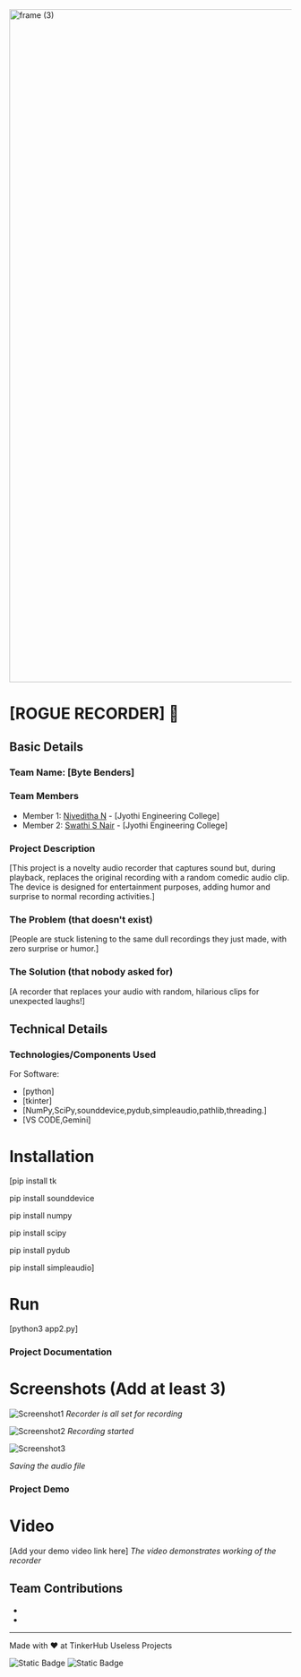 <img width="3188" height="1202" alt="frame (3)" src="https://github.com/user-attachments/assets/517ad8e9-ad22-457d-9538-a9e62d137cd7" />


# [ROGUE RECORDER] 🎯


## Basic Details
### Team Name: [Byte Benders]


### Team Members
- Member 1: [Niveditha N] - [Jyothi Engineering College]
- Member 2: [Swathi S Nair] - [Jyothi Engineering College]

### Project Description
[This project is a novelty audio recorder that captures sound but, during playback, replaces the original recording with a random comedic audio clip. The device is designed for entertainment purposes, adding humor and surprise to normal recording activities.]

### The Problem (that doesn't exist)
[People are stuck listening to the same dull recordings they just made, with zero surprise or humor.]

### The Solution (that nobody asked for)
[A recorder that replaces your audio with random, hilarious clips for unexpected laughs!]

## Technical Details
### Technologies/Components Used
For Software:
- [python]
- [tkinter]
- [NumPy,SciPy,sounddevice,pydub,simpleaudio,pathlib,threading.]
- [VS CODE,Gemini]


# Installation
[pip install tk

pip install sounddevice 

pip install numpy 

pip install scipy 

pip install pydub

pip install simpleaudio]

# Run
[python3 app2.py]

### Project Documentation

# Screenshots (Add at least 3)
![Screenshot1](![redaytorecord](https://github.com/user-attachments/assets/f07f50e1-6752-4109-8451-b683e17c650f))
*Recorder is all set for recording*

![Screenshot2](![Recording](https://github.com/user-attachments/assets/e61f6ece-2c87-4a65-b3be-a6bdf366e9a1))
*Recording started*

![Screenshot3](![save](https://github.com/user-attachments/assets/beaf09b4-2867-4d79-9775-642abf79edad))

*Saving the audio file*


### Project Demo
# Video
[Add your demo video link here]
*The video demonstrates working of the recorder*


## Team Contributions
- [Niveditha N]: [Idea,Coding(framework)]
- [Swathi S Nair]: [coding,github]

---
Made with ❤️ at TinkerHub Useless Projects 

![Static Badge](https://img.shields.io/badge/TinkerHub-24?color=%23000000&link=https%3A%2F%2Fwww.tinkerhub.org%2F)
![Static Badge](https://img.shields.io/badge/UselessProjects--25-25?link=https%3A%2F%2Fwww.tinkerhub.org%2Fevents%2FQ2Q1TQKX6Q%2FUseless%2520Projects)



